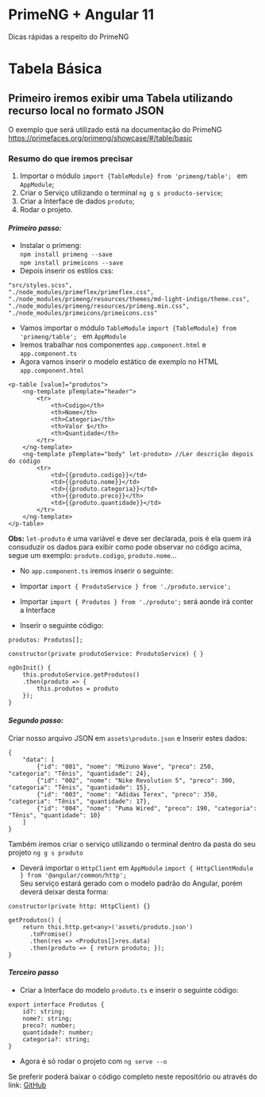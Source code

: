 # PrimeNG + Angular 11
Dicas rápidas a respeito do PrimeNG

# Tabela Básica

## Primeiro iremos exibir uma Tabela utilizando recurso local no formato JSON
O exemplo que será utilizado está na documentação do PrimeNG https://primefaces.org/primeng/showcase/#/table/basic

### Resumo do que iremos precisar
1. Importar o módulo ```import {TableModule} from 'primeng/table'; ``` em `AppModule`;
2. Criar o Serviço utilizando o terminal `ng g s producto-service`;
3. Criar a Interface de dados `produto`;
4. Rodar o projeto.

#### <i>Primeiro passo:</i>

- Instalar o primeng:<br> `npm install primeng --save` <br> `npm install primeicons --save`
- Depois inserir os estilos css: <br>
```
"src/styles.scss",              
"./node_modules/primeflex/primeflex.css",
"./node_modules/primeng/resources/themes/md-light-indigo/theme.css",
"./node_modules/primeng/resources/primeng.min.css",
"./node_modules/primeicons/primeicons.css"
```
- Vamos importar o módulo `TableModule` ```import {TableModule} from 'primeng/table'; ``` em `ÀppModule`
- Iremos trabalhar nos componentes `app.component.html` e `app.component.ts`
- Agora vamos inserir o modelo estático de exemplo no HTML `app.component.html`

```
<p-table [value]="produtos">
    <ng-template pTemplate="header">
        <tr>
            <th>Codigo</th>
            <th>Nome</th>
            <th>Categoria</th>
            <th>Valor $</th>
            <th>Quantidade</th>
        </tr>
    </ng-template>
    <ng-template pTemplate="body" let-produto> //Ler descrição depois do código
        <tr>
            <td>{{produto.codigo}}</td>
            <td>{{produto.nome}}</td>
            <td>{{produto.categoria}}</td>
            <th>{{produto.preco}}</th>
            <td>{{produto.quantidade}}</td>
        </tr>
    </ng-template>
</p-table>
```
<b>Obs:</b> `let-produto` é uma variável e deve ser declarada, pois é ela quem irá consuduzir os dados para exibir como pode observar no código acima, segue um exemplo: `produto.codigo`, `produto.nome`...<br>
- No `app.component.ts` iremos inserir o seguinte:
- Importar `import { ProdutoService } from './produto.service';`
- Importar `import { Produtos } from './produto';` será aonde irá conter a Interface

- Inserir o seguinte código:
```
produtos: Produtos[];

constructor(private produtoService: ProdutoService) { }

ngOnInit() {
    this.produtoService.getProdutos()
    .then(produto => {
        this.produtos = produto
    });
}
```
#### <i>Segundo passo:</i>
Criar nosso arquivo JSON em `assets\produto.json` e Inserir estes dados:<br>
```
{
    "data": [
        {"id": "001", "nome": "Mizuno Wave", "preco": 250, "categoria": "Tênis", "quantidade": 24},
        {"id": "002", "nome": "Nike Revolution 5", "preco": 300, "categoria": "Tênis", "quantidade": 15},
        {"id": "003", "nome": "Adidas Terex", "preco": 350, "categoria": "Tênis", "quantidade": 17},
        {"id": "004", "nome": "Puma Wired", "preco": 190, "categoria": "Tênis", "quantidade": 10}
    ]
}
```
Também iremos criar o serviço utilizando o terminal dentro da pasta do seu projeto `ng g s produto`<br>
- Deverá importar o `HttpClient` em `ÀppModule` `import { HttpClientModule } from '@angular/common/http';`<br>
Seu serviço estará gerado com o modelo padrão do Angular, porém deverá deixar desta forma:
```
constructor(private http: HttpClient) {}

getProdutos() {
    return this.http.get<any>('assets/produto.json')
      .toPromise()
      .then(res => <Produtos[]>res.data)
      .then(produto => { return produto; });
}
```
#### <i>Terceiro passo</i>
- Criar a Interface do modelo `produto.ts` e inserir o seguinte código:
```
export interface Produtos {
    id?: string;
    nome?: string;
    preco?: number;
    quantidade?: number;
    categoria?: string;
}
```

- Agora é só rodar o projeto com `ng serve --o`

Se preferir poderá baixar o código completo neste repositório ou através do link: [GitHub](https://github.com/devmovel/primeng/archive/main.zip)
